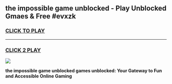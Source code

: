 
## the impossible game unblocked - Play Unblocked Gmaes & Free #evxzk
<h3>
<a href="https://news.freeplayer.one?title=the_impossible_game_unblocked&ref=03M">CLICK TO PLAY</a></h3>
<hr>

<h3>
<a href="https://news.freeplayer.one?title=the_impossible_game_unblocked&ref=03M">CLICK 2 PLAY</a>
  
</h3>

<a href="https://news.freeplayer.one?title=the_impossible_game_unblocked&ref=03M"><img src="https://clearcache.store/games.png"></a>


**the impossible game unblocked games unblocked: Your Gateway to Fun and Accessible Online Gaming**
